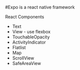 #Expo is a react native framework



React Components
* Text
* View - use flexbox
* TouchableOpacity
* ActivityIndicator
* Flatlist
* Map
* ScrollView
* SafeAreaView

